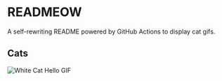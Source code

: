 # READMEOW

A self-rewriting README powered by GitHub Actions to display cat gifs.

## Cats

![White Cat Hello GIF](https://media1.giphy.com/media/v1.Y2lkPTlhY2QwMmRhdnZ1c3VxbnZ1c2dxaDVvMW1oZTNkaTd3eHN0amZhbmw2OG9keHhiOCZlcD12MV9naWZzX3NlYXJjaCZjdD1n/vFKqnCdLPNOKc/200.gif)
